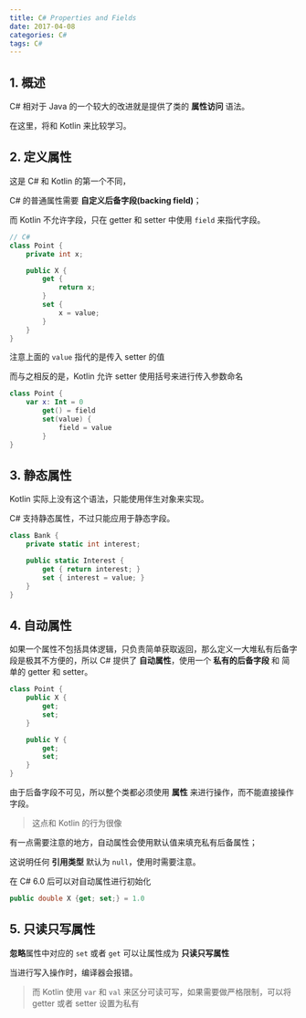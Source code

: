 ```yaml
---
title: C# Properties and Fields
date: 2017-04-08
categories: C#
tags: C#
---
```


## 1. 概述

C# 相对于 Java 的一个较大的改进就是提供了类的 **属性访问** 语法。

在这里，将和 Kotlin 来比较学习。

## 2. 定义属性

这是 C# 和 Kotlin 的第一个不同，

C# 的普通属性需要 **自定义后备字段(backing field)**；

而 Kotlin 不允许字段，只在 getter 和 setter 中使用 `field` 来指代字段。

```csharp
// C#
class Point {
    private int x;

    public X {
        get {
            return x;
        }
        set {
            x = value;
        }
    }
}
```

注意上面的 `value` 指代的是传入 setter 的值

而与之相反的是，Kotlin 允许 setter 使用括号来进行传入参数命名

```kotlin
class Point {
    var x: Int = 0
        get() = field
        set(value) {
            field = value
        }
}
```

## 3. 静态属性

Kotlin 实际上没有这个语法，只能使用伴生对象来实现。

C# 支持静态属性，不过只能应用于静态字段。

```csharp
class Bank {
    private static int interest;

    public static Interest {
        get { return interest; }
        set { interest = value; }
    }
}
```

## 4. 自动属性

如果一个属性不包括具体逻辑，只负责简单获取返回，那么定义一大堆私有后备字段是极其不方便的，所以 C# 提供了 **自动属性**，使用一个 **私有的后备字段** 和 简单的 getter 和 setter。

```csharp
class Point {
    public X {
        get;
        set;
    }

    public Y {
        get;
        set;
    }
}
```

由于后备字段不可见，所以整个类都必须使用 **属性** 来进行操作，而不能直接操作字段。

> 这点和 Kotlin 的行为很像

有一点需要注意的地方，自动属性会使用默认值来填充私有后备属性；

这说明任何 **引用类型** 默认为 `null`，使用时需要注意。

在 C# 6.0 后可以对自动属性进行初始化

```csharp
public double X {get; set;} = 1.0
```

## 5. 只读只写属性

**忽略**属性中对应的 `set` 或者 `get` 可以让属性成为 **只读只写属性**

当进行写入操作时，编译器会报错。

> 而 Kotlin 使用 `var` 和 `val` 来区分可读可写，如果需要做严格限制，可以将 getter 或者 setter 设置为私有
